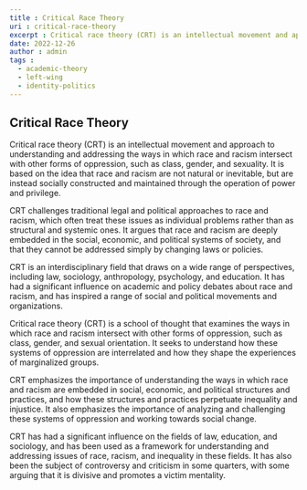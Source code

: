 ```yaml
---
title : Critical Race Theory
uri : critical-race-theory
excerpt : Critical race theory (CRT) is an intellectual movement and approach to understanding and addressing the ways in which race and racism intersect with other forms of oppression, such as class, gender, and sexuality.
date: 2022-12-26
author : admin
tags : 
  - academic-theory
  - left-wing
  - identity-politics
---
```



## Critical Race Theory

Critical race theory (CRT) is an intellectual movement and approach to understanding and addressing the ways in which race and racism intersect with other forms of oppression, such as class, gender, and sexuality. It is based on the idea that race and racism are not natural or inevitable, but are instead socially constructed and maintained through the operation of power and privilege.

CRT challenges traditional legal and political approaches to race and racism, which often treat these issues as individual problems rather than as structural and systemic ones. It argues that race and racism are deeply embedded in the social, economic, and political systems of society, and that they cannot be addressed simply by changing laws or policies.

CRT is an interdisciplinary field that draws on a wide range of perspectives, including law, sociology, anthropology, psychology, and education. It has had a significant influence on academic and policy debates about race and racism, and has inspired a range of social and political movements and organizations.

Critical race theory (CRT) is a school of thought that examines the ways in which race and racism intersect with other forms of oppression, such as class, gender, and sexual orientation. It seeks to understand how these systems of oppression are interrelated and how they shape the experiences of marginalized groups.

CRT emphasizes the importance of understanding the ways in which race and racism are embedded in social, economic, and political structures and practices, and how these structures and practices perpetuate inequality and injustice. It also emphasizes the importance of analyzing and challenging these systems of oppression and working towards social change.

CRT has had a significant influence on the fields of law, education, and sociology, and has been used as a framework for understanding and addressing issues of race, racism, and inequality in these fields. It has also been the subject of controversy and criticism in some quarters, with some arguing that it is divisive and promotes a victim mentality.
